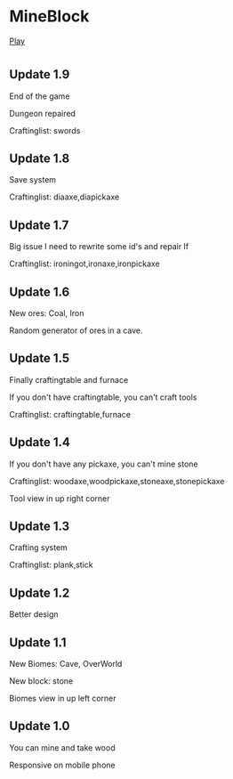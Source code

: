 # MineBlock
[Play](https://akino02.github.io/MineBlock/)
#
<h2>Update 1.9</h2>
<p>End of the game</p>
<p>Dungeon repaired</p>
<p>Craftinglist: swords</p>
<h2>Update 1.8</h2>
<p>Save system</p>
<p>Craftinglist: diaaxe,diapickaxe</p>
<h2>Update 1.7</h2>
<p>Big issue I need to rewrite some id's and repair If</p>
<p>Craftinglist: ironingot,ironaxe,ironpickaxe</p>
<h2>Update 1.6</h2>
<p>New ores: Coal, Iron</p>
<p>Random generator of ores in a cave.</p>
<h2>Update 1.5</h2>
<p>Finally craftingtable and furnace</p>
<p>If you don't have craftingtable, you can't craft tools</p>
<p>Craftinglist: craftingtable,furnace</p>
<h2>Update 1.4</h2>
<p>If you don't have any pickaxe, you can't mine stone</p>
<p>Craftinglist: woodaxe,woodpickaxe,stoneaxe,stonepickaxe</p>
<p>Tool view in up right corner</p>
<h2>Update 1.3</h2>
<p>Crafting system</p>
<p>Craftinglist: plank,stick</p>
<h2>Update 1.2</h2>
<p>Better design</p>
<h2>Update 1.1</h2>
<p>New Biomes: Cave, OverWorld</p>
<p>New block: stone</p>
<p>Biomes view in up left corner</p>
<h2>Update 1.0</h2>
<p>You can mine and take wood</p>
<p>Responsive on mobile phone</p>
